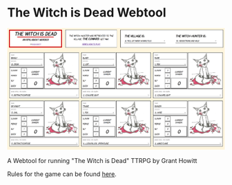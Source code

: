 # The Witch is Dead Webtool

![alt text](https://github.com/Singhmansingh/the-witch-is-dead/raw/master/screenshot.png "Logo Title Text 1")

A Webtool for running "The Witch is Dead" TTRPG by Grant Howitt

Rules for the game can be found [here](https://imgur.com/a/d8QZe).
